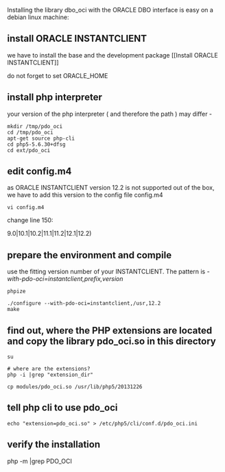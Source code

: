 Installing the library dbo_oci with the ORACLE DBO interface is easy on a debian linux machine:

## install ORACLE INSTANTCLIENT

we have to install the base and the development package
[[Install ORACLE INSTANTCLIENT]]

do not forget to set ORACLE_HOME

## install php interpreter

your version of the php interpreter ( and therefore the path ) may differ - 
```
mkdir /tmp/pdo_oci
cd /tmp/pdo_oci
apt-get source php-cli
cd php5-5.6.30+dfsg
cd ext/pdo_oci
```

## edit config.m4 
as ORACLE INSTANTCLIENT version 12.2 is not supported out of the box, we have to add this version to the config file config.m4

```
vi config.m4
```
change line 150:

9.0|10.1|10.2|11.1|11.2|12.1|12.2)

## prepare the environment and compile 

use the fitting version number of your INSTANTCLIENT. The pattern is _-with-pdo-oci=instantclient,prefix,version_

```
phpize

./configure --with-pdo-oci=instantclient,/usr,12.2
make
```
## find out, where the PHP extensions are located and copy the library pdo_oci.so in this directory

```
su

# where are the extensions?
php -i |grep "extension_dir"

cp modules/pdo_oci.so /usr/lib/php5/20131226
```

## tell php cli to use pdo_oci
```
echo "extension=pdo_oci.so" > /etc/php5/cli/conf.d/pdo_oci.ini
```

## verify the installation
php -m |grep PDO_OCI

